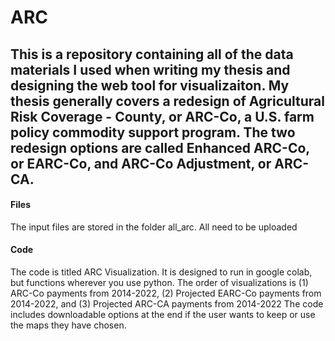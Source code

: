# ARC
## This is a repository containing all of the data materials I used when writing my thesis and designing the web tool for visualizaiton. My thesis generally covers a redesign of Agricultural Risk Coverage - County, or ARC-Co, a U.S. farm policy commodity support program. The two redesign options are called Enhanced ARC-Co, or EARC-Co, and ARC-Co Adjustment, or ARC-CA.
#### Files
The input files are stored in the folder all_arc. All need to be uploaded
#### Code
The code is titled ARC Visualization. It is designed to run in google colab, but functions wherever you use python.
The order of visualizations is (1) ARC-Co payments from 2014-2022, (2) Projected EARC-Co payments from 2014-2022, and (3) Projected ARC-CA payments from 2014-2022
The code includes downloadable options at the end if the user wants to keep or use the maps they have chosen.
